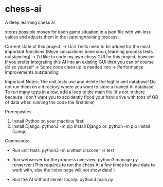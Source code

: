 # chess-ai

A deep learning chess ai

stores possible moves for each game situation in a json file with win loss values and adjusts them in the learning/training process.

Current state of this project:
-> Unit Tests need to be added for the most important functions (Move calculations done soon, learning process tests outstanding)
-> I'd like to code my own chess GUI for this project, however if you prefer integrating this AI into an existing GUI than you can of course do so yourself
-> Some code clean up is needed imo
-> Performance improvements outstanding

Important Notes:
The unit tests use and delete the logfile and database!
Do not run them on a directory where you want to store a trained AI database!
To run many tests in a row, add a loop to the main file (it's not in there because I don't want you to accidently flood your hard drive with tons of GB of data when running the code the first time)

Prerequisites:

1. Install Python on your machine first!
2. Install Django: python3 -m pip install Django
   or: python -m pip install Django

Commands:

- Run unit tests: python3 -m unittest discover -s test

- Run webserver for the progress overview: python3 manage.py runserver
  (This requires to run the chess AI a few times to have data to work with, else the index page will not show data! )

- Run the AI without server locally: python3 main.py
